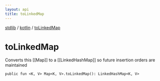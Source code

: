 ```yaml
---
layout: api
title: toLinkedMap
---
```

[stdlib](../index.html) / [kotlin](index.html) / [toLinkedMap](toLinkedMap.html)

# toLinkedMap
Converts this [[Map]] to a [[LinkedHashMap]] so future insertion orders are maintained
```
public fun <K, V> Map<K, V>.toLinkedMap(): LinkedHashMap<K, V>
```
